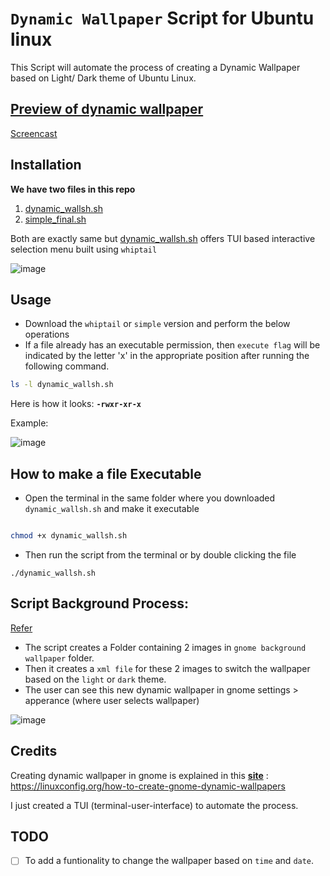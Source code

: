 # `Dynamic Wallpaper` Script for Ubuntu linux

This Script will automate the process of creating a Dynamic Wallpaper based on Light/ Dark theme of Ubuntu Linux.

## [Preview of dynamic wallpaper](https://github.com/Sanjay0302/dynamic_wall.sh/assets/90672297/60e4a994-a317-4162-a6f7-27298117cb57)

[Screencast](https://github.com/Sanjay0302/dynamic_wall.sh/assets/90672297/60e4a994-a317-4162-a6f7-27298117cb57)

## Installation

**We have two files in this repo**

1. [dynamic_wallsh.sh](https://github.com/Sanjay0302/dynamic_wall.sh/blob/master/dynamic_wallsh.sh)
2. [simple_final.sh](https://github.com/Sanjay0302/dynamic_wall.sh/blob/master/simple_no_tui.sh)

Both are exactly same but [dynamic_wallsh.sh](https://github.com/Sanjay0302/dynamic_wall.sh/blob/master/dynamic_wallsh.sh) offers TUI based interactive selection menu built using `whiptail`

![image](https://github.com/Sanjay0302/dynamic_wall.sh/assets/90672297/188759c7-47b5-49a2-ab10-347b9c4a03dc)


## Usage

* Download the `whiptail` or `simple` version and perform the below operations
* If a file already has an executable permission, then `execute flag` will be indicated by the letter 'x' in the appropriate position after running the following command.

```bash
ls -l dynamic_wallsh.sh
```
Here is how it looks: **`-rwxr-xr-x`**

Example:

![image](https://github.com/Sanjay0302/dynamic_wall.sh/assets/90672297/30f31c3c-fd65-44b4-adf9-ceb0b559aa01)

## How to make a file Executable

* Open the terminal in the same folder where you downloaded `dynamic_wallsh.sh` and make it executable 
```bash

chmod +x dynamic_wallsh.sh

```

- Then run the script from the terminal or by double clicking the file 

```
./dynamic_wallsh.sh
```

## Script Background Process: 

[Refer](https://linuxconfig.org/how-to-create-gnome-dynamic-wallpapers)

* The script creates a Folder containing 2 images in `gnome background wallpaper` folder.
* Then it creates a `xml file` for these 2 images to switch the wallpaper based on the `light` or `dark` theme.
* The user can see this new dynamic wallpaper in gnome settings > apperance (where user selects wallpaper)

![image](https://github.com/Sanjay0302/dynamic_wall.sh/assets/90672297/47d614a0-e602-4a3d-8418-f28d3a1ccf61)

## Credits

Creating dynamic wallpaper in gnome is explained in this [**site**](https://linuxconfig.org/how-to-create-gnome-dynamic-wallpapers) : 
https://linuxconfig.org/how-to-create-gnome-dynamic-wallpapers

I just created a TUI (terminal-user-interface) to automate the process.

## TODO

- [ ] To add a funtionality to change the wallpaper based on `time` and `date`.
